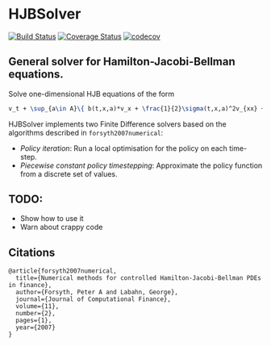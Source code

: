 # HJBSolver

[![Build Status](https://travis-ci.org/anriseth/HJBSolver.jl.svg?branch=master)](https://travis-ci.org/anriseth/HJBSolver.jl)
[![Coverage Status](https://coveralls.io/repos/anriseth/HJBSolver.jl/badge.svg)](https://coveralls.io/r/anriseth/HJBSolver.jl)
[![codecov](https://codecov.io/gh/anriseth/HJBSolver.jl/branch/master/graph/badge.svg)](https://codecov.io/gh/anriseth/HJBSolver.jl)

## General solver for Hamilton-Jacobi-Bellman equations.
Solve one-dimensional HJB equations of the form
``` tex
v_t + \sup_{a\in A}\{ b(t,x,a)*v_x + \frac{1}{2}\sigma(t,x,a)^2v_{xx} + f(t,x,a)\}= 0
```

HJBSolver implements two Finite Difference solvers based on the algorithms described
in `forsyth2007numerical`:
- *Policy iteration*: Run a local optimisation for the policy on each time-step.
- *Piecewise constant policy timestepping*: Approximate the policy function from
  a discrete set of values.


## TODO:
- Show how to use it
- Warn about crappy code


## Citations
```
@article{forsyth2007numerical,
  title={Numerical methods for controlled Hamilton-Jacobi-Bellman PDEs in finance},
  author={Forsyth, Peter A and Labahn, George},
  journal={Journal of Computational Finance},
  volume={11},
  number={2},
  pages={1},
  year={2007}
}
```
